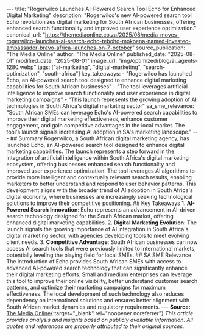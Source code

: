 --- title: "Rogerwilco Launches AI-Powered Search Tool Echo for Enhanced Digital Marketing" description: "Rogerwilco's new AI-powered search tool Echo revolutionizes digital marketing for South African businesses, offering enhanced search functionality and improved user experience optimization." canonical_url: "https://themediaonline.co.za/2025/08/media-moves-rogerwilco-launches-ai-search-echo-teboho-mokoena-named-investec-ambassador-bravo-africa-launches-on-7-october" source_publication: "The Media Online" author: "The Media Online" published_date: "2025-08-01" modified_date: "2025-08-01" image_url: "img/optimized/blog/ai_agents-1280.webp" tags: ["ai-marketing", "digital-marketing", "search-optimization", "south-africa"] key_takeaways: - "Rogerwilco has launched Echo, an AI-powered search tool designed to enhance digital marketing capabilities for South African businesses" - "The tool leverages artificial intelligence to improve search functionality and user experience in digital marketing campaigns" - "This launch represents the growing adoption of AI technologies in South Africa's digital marketing sector" sa_sme_relevance: "South African SMEs can leverage Echo's AI-powered search capabilities to improve their digital marketing effectiveness, enhance customer engagement, and gain competitive advantages in the local market. The tool's launch signals increasing AI adoption in SA's marketing landscape." --- <script type="application/ld+json"> { "@context": "https://schema.org", "@type": "Article", "headline": "Rogerwilco Launches AI-Powered Search Tool Echo for Enhanced Digital Marketing", "description": "Rogerwilco's new AI-powered search tool Echo revolutionizes digital marketing for South African businesses, offering enhanced search functionality and improved user experience optimization.", "author": { "@type": "Organization", "name": "The Media Online" }, "publisher": { "@type": "Organization", "name": "Aurellius" }, "datePublished": "2025-08-01", "dateModified": "2025-08-01", "mainEntityOfPage": { "@type": "WebPage", "@id": "https://themediaonline.co.za/2025/08/media-moves-rogerwilco-launches-ai-search-echo-teboho-mokoena-named-investec-ambassador-bravo-africa-launches-on-7-october" } } </script> ## Summary Rogerwilco, a South African digital marketing agency, has launched Echo, an AI-powered search tool designed to enhance digital marketing capabilities. The launch represents a step forward in the integration of artificial intelligence within South Africa's digital marketing ecosystem, offering businesses enhanced search functionality and improved user experience optimization. The tool leverages AI algorithms to provide more intelligent and contextually relevant search results, enabling marketers to better understand and respond to user behavior patterns. This development aligns with the broader trend of AI adoption in South Africa's digital economy, where businesses are increasingly seeking technological solutions to improve their competitive positioning. ## Key Takeaways 1. **AI-Powered Search Innovation**: Echo represents an advancement in AI-driven search technology designed for the South African market, offering enhanced digital marketing capabilities. 2. **Digital Marketing Evolution**: The launch signals the growing importance of AI integration in South Africa's digital marketing sector, with agencies developing tools to meet evolving client needs. 3. **Competitive Advantage**: South African businesses can now access AI search tools that were previously limited to international markets, potentially leveling the playing field for local SMEs. ## SA SME Relevance The introduction of Echo provides South African SMEs with access to advanced AI-powered search technology that can significantly enhance their digital marketing efforts. Small and medium enterprises can leverage this tool to improve their online visibility, better understand customer search patterns, and optimize their marketing campaigns for maximum effectiveness. The local development of such technology also reduces dependency on international solutions and ensures better alignment with South African market dynamics and regulatory requirements. --- **Source:** [The Media Online](https://themediaonline.co.za/2025/08/media-moves-rogerwilco-launches-ai-search-echo-teboho-mokoena-named-investec-ambassador-bravo-africa-launches-on-7-october){:target="\_blank" rel="noopener noreferrer"} _This article provides analysis and insights based on publicly available information. All quotes and references are properly attributed to their original sources._ 